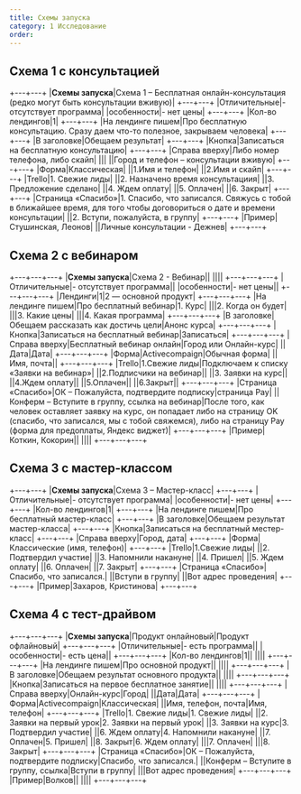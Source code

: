 ```yaml
---
title: Схемы запуска
category: 1 Исследование
order: 
---
```


## Схема 1 с консультацией

+---+---+
|**Схемы запуска**|Схема 1 – Бесплатная онлайн-консультация (редко могут быть консультации вживую)|
+---+---+
|Отличительные\|- отсутствует программа\|
|особенности|- нет цены|
+---+---+
|Кол-во лендингов|1|
+---+---+
|На лендинге пишем|Про бесплатную консультацию. Сразу даем что-то полезное, закрываем человека|
+---+---+
|В заголовке|Обещаем результат|
+---+---+
|Кнопка|Записаться на бесплатную консультацию|
+---+---+
|Справа вверху|Либо номер телефона, либо скайп\|
||\|
||Город и телефон – консультации вживую|
+---+---+
|Форма|Классическая\|
||1\.Имя и телефон\|
||2\.Имя и скайп|
+---+---+
|Trello|1\. Свежие лиды\|
||2\. Назначено время консультациия\|
||3\. Предложение сделано\|
||4\. Ждем оплату\|
||5\. Оплачен\|
||6\. Закрыт|
+---+---+
|Страница «Спасибо»|1\. Спасибо, что записался. Свяжусь с тобой в ближайшее время, для того чтобы договориться о дате и времени консультации\|
||2\. Вступи, пожалуйста, в группу|
+---+---+
|Пример|Стушинская, Леонов\|
||Личные консультации - Дежнев|
+---+---+

## Схема 2 с вебинаром

+---+---+---+
|**Схемы запуска**|Схема 2 - Вебинар|\|
||||
+---+---+---+
|Отличительные\|- отсутствует программа\|\|
|особенности|- нет цены||
+---+---+---+
|Лендинги|1|2 — основной продукт|
+---+---+---+
|На лендинге пишем|Про бесплатный вебинар|1\. Курс\|
|||2\. Когда он будет\|
|||3\. Какие цены\|
|||4\. Какая программа|
+---+---+---+
|В заголовке|Обещаем рассказать как достичь цели|Анонс курса|
+---+---+---+
|Кнопка|Записаться на бесплатный вебинар|Записаться|
+---+---+---+
|Справа вверху|Бесплатный вебинар онлайн\|Город или Онлайн-курс\|
||Дата|Дата|
+---+---+---+
|Форма|Activecompaign\|Обычная форма|
||Имя, почта||
+---+---+---+
|Trello|1\.Свежие лиды\|Подключаем к списку «Заявки на вебинар»|
||2\.Подписчики на вебинар\||
||3\. Заявки на курс\||
||4\.Ждем оплату\||
||5\.Оплачен\||
||6\.Закрыт||
+---+---+---+
|Страница «Спасибо»|ОК – Пожалуйста, подтвердите подписку\|страница Pay\|
||Конферм – Вступите в группу, ссылка на вебинар|После того, как человек оставляет заявку на курс, он попадает либо на страницу OK (спасибо, что записался, мы с тобой свяжемся), либо на страницу Pay (форма для предоплаты, Яндекс виджет)|
+---+---+---+
|Пример|Коткин, Кокорин|\|
||||
+---+---+---+

## Схема 3 с мастер-классом

+---+---+
|**Схемы запуска**|Схема 3 – Мастер-класс|
+---+---+
|Отличительные\|- отсутствует программа\|
|особенности|- нет цены|
+---+---+
|Кол-во лендингов|1|
+---+---+
|На лендинге пишем|Про бесплатный мастер-класс|
+---+---+
|В заголовке|Обещаем результат мастер-класса|
+---+---+
|Кнопка|Записаться на бесплатный местер-класс|
+---+---+
|Справа вверху|Город, дата|
+---+---+
|Форма|Классические (имя, телефон)|
+---+---+
|Trello|1\.Свежие лиды\|
||2\. Подтвердил участие\|
||3\. Напомнили накануне\|
||4\. Пришел\|
||5\. Ждем оплату\|
||6\. Оплачен\|
||7\. Закрыт|
+---+---+
|Страница «Спасибо»|Спасибо, что записался.\|
||Вступи в группу\|
||Вот адрес проведения|
+---+---+
|Пример|Захаров, Кристинова|
+---+---+

## Схема 4 с тест-драйвом

+---+---+---+
|**Схемы запуска**|Продукт онлайновый|Продукт офлайновый|
+---+---+---+
|Отличительные\|- есть программа\|\|
|особенности|- есть цена||
+---+---+---+
|Кол-во лендингов|1|\|
||||
+---+---+---+
|На лендинге пишем|Про основной продукт|\|
||||
+---+---+---+
|В заголовке|Обещаем результат основного продукта|\|
||||
+---+---+---+
|Кнопка|Записаться на первое бесплатное занятие|\|
||||
+---+---+---+
|Справа вверху|Онлайн-курс\|Город\|
||Дата|Дата|
+---+---+---+
|Форма|Activecompaign\|Классическая\|
||Имя, телефон, почта|Имя, телефон|
+---+---+---+
|Trello|1\. Свежие лиды\|1\. Свежие лиды\|
||2\. Заявки на первый урок\|2\. Заявки на первый урок\|
||3\. Заявки на курс\|3\. Подтвердил участие\|
||6\. Ждем оплату\|4\. Напомнили накануне\|
||7\. Оплачен\|5\. Пришел\|
||8\. Закрыт|6\. Ждем оплату\|
|||7\. Оплачен\|
|||8\. Закрыт|
+---+---+---+
|Страница «Спасибо»|ОК – Пожалуйста, подтвердите подписку\|Спасибо, что записался.\|
||Конферм – Вступите в группу, ссылка|Вступи в группу\|
|||Вот адрес проведения|
+---+---+---+
|Пример|Волков|\|
||||
+---+---+---+